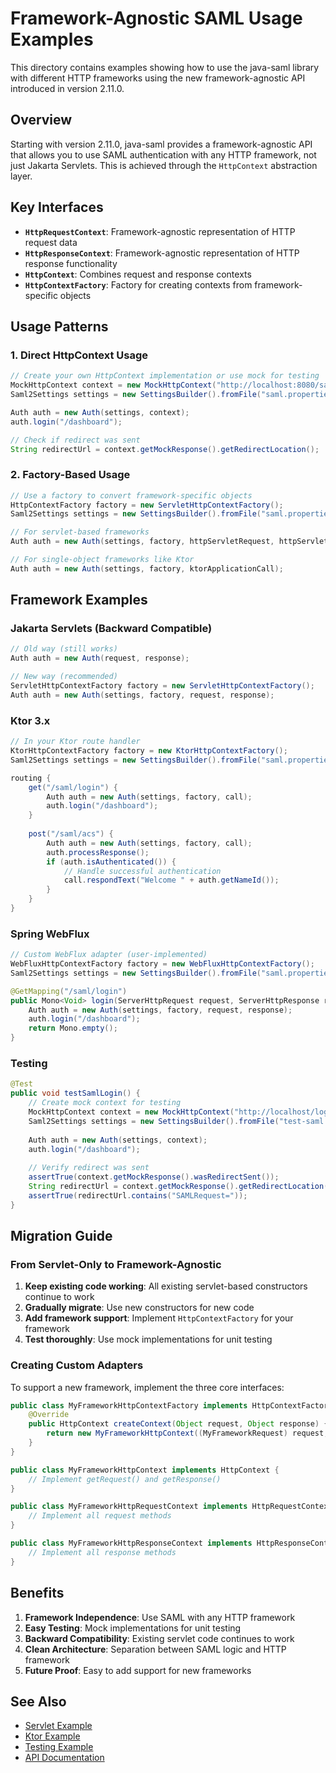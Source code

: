 # Framework-Agnostic SAML Usage Examples

This directory contains examples showing how to use the java-saml library with different HTTP frameworks using the new framework-agnostic API introduced in version 2.11.0.

## Overview

Starting with version 2.11.0, java-saml provides a framework-agnostic API that allows you to use SAML authentication with any HTTP framework, not just Jakarta Servlets. This is achieved through the `HttpContext` abstraction layer.

## Key Interfaces

- **`HttpRequestContext`**: Framework-agnostic representation of HTTP request data
- **`HttpResponseContext`**: Framework-agnostic representation of HTTP response functionality  
- **`HttpContext`**: Combines request and response contexts
- **`HttpContextFactory`**: Factory for creating contexts from framework-specific objects

## Usage Patterns

### 1. Direct HttpContext Usage

```java
// Create your own HttpContext implementation or use mock for testing
MockHttpContext context = new MockHttpContext("http://localhost:8080/saml/login", Map.of());
Saml2Settings settings = new SettingsBuilder().fromFile("saml.properties").build();

Auth auth = new Auth(settings, context);
auth.login("/dashboard");

// Check if redirect was sent
String redirectUrl = context.getMockResponse().getRedirectLocation();
```

### 2. Factory-Based Usage

```java
// Use a factory to convert framework-specific objects
HttpContextFactory factory = new ServletHttpContextFactory();
Saml2Settings settings = new SettingsBuilder().fromFile("saml.properties").build();

// For servlet-based frameworks
Auth auth = new Auth(settings, factory, httpServletRequest, httpServletResponse);

// For single-object frameworks like Ktor
Auth auth = new Auth(settings, factory, ktorApplicationCall);
```

## Framework Examples

### Jakarta Servlets (Backward Compatible)

```java
// Old way (still works)
Auth auth = new Auth(request, response);

// New way (recommended)
ServletHttpContextFactory factory = new ServletHttpContextFactory();
Auth auth = new Auth(settings, factory, request, response);
```

### Ktor 3.x

```java
// In your Ktor route handler
KtorHttpContextFactory factory = new KtorHttpContextFactory();
Saml2Settings settings = new SettingsBuilder().fromFile("saml.properties").build();

routing {
    get("/saml/login") {
        Auth auth = new Auth(settings, factory, call);
        auth.login("/dashboard");
    }
    
    post("/saml/acs") {
        Auth auth = new Auth(settings, factory, call);
        auth.processResponse();
        if (auth.isAuthenticated()) {
            // Handle successful authentication
            call.respondText("Welcome " + auth.getNameId());
        }
    }
}
```

### Spring WebFlux

```java
// Custom WebFlux adapter (user-implemented)
WebFluxHttpContextFactory factory = new WebFluxHttpContextFactory();
Saml2Settings settings = new SettingsBuilder().fromFile("saml.properties").build();

@GetMapping("/saml/login")
public Mono<Void> login(ServerHttpRequest request, ServerHttpResponse response) {
    Auth auth = new Auth(settings, factory, request, response);
    auth.login("/dashboard");
    return Mono.empty();
}
```

### Testing

```java
@Test
public void testSamlLogin() {
    // Create mock context for testing
    MockHttpContext context = new MockHttpContext("http://localhost/login", Map.of());
    Saml2Settings settings = new SettingsBuilder().fromFile("test-saml.properties").build();
    
    Auth auth = new Auth(settings, context);
    auth.login("/dashboard");
    
    // Verify redirect was sent
    assertTrue(context.getMockResponse().wasRedirectSent());
    String redirectUrl = context.getMockResponse().getRedirectLocation();
    assertTrue(redirectUrl.contains("SAMLRequest="));
}
```

## Migration Guide

### From Servlet-Only to Framework-Agnostic

1. **Keep existing code working**: All existing servlet-based constructors continue to work
2. **Gradually migrate**: Use new constructors for new code
3. **Add framework support**: Implement `HttpContextFactory` for your framework
4. **Test thoroughly**: Use mock implementations for unit testing

### Creating Custom Adapters

To support a new framework, implement the three core interfaces:

```java
public class MyFrameworkHttpContextFactory implements HttpContextFactory {
    @Override
    public HttpContext createContext(Object request, Object response) {
        return new MyFrameworkHttpContext((MyFrameworkRequest) request, (MyFrameworkResponse) response);
    }
}

public class MyFrameworkHttpContext implements HttpContext {
    // Implement getRequest() and getResponse()
}

public class MyFrameworkHttpRequestContext implements HttpRequestContext {
    // Implement all request methods
}

public class MyFrameworkHttpResponseContext implements HttpResponseContext {
    // Implement all response methods
}
```

## Benefits

1. **Framework Independence**: Use SAML with any HTTP framework
2. **Easy Testing**: Mock implementations for unit testing
3. **Backward Compatibility**: Existing servlet code continues to work
4. **Clean Architecture**: Separation between SAML logic and HTTP framework
5. **Future Proof**: Easy to add support for new frameworks

## See Also

- [Servlet Example](servlet-example/)
- [Ktor Example](ktor-example/)  
- [Testing Example](testing-example/)
- [API Documentation](../../docs/api/)
